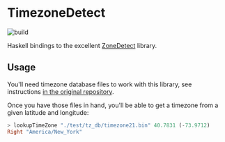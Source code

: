 # TimezoneDetect

![build](https://github.com/lfborjas/timezone-detect/workflows/Haskell%20CI/badge.svg)


Haskell bindings to the excellent [ZoneDetect](https://github.com/BertoldVdb/ZoneDetect) library.

## Usage

You'll need timezone database files to work with this library, see instructions [in the original repository](https://github.com/BertoldVdb/ZoneDetect/tree/master/database).

Once you have those files in hand, you'll be able to get a timezone from a given latitude and longitude:

```haskell
> lookupTimeZone "./test/tz_db/timezone21.bin" 40.7831 (-73.9712)
Right "America/New_York"
```
